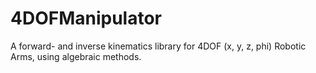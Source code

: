# 4DOFManipulator
A forward- and inverse kinematics library for 4DOF (x, y, z, phi) Robotic Arms, using algebraic methods.
